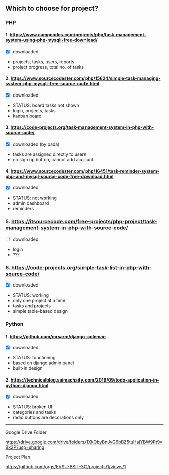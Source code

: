 <!--
## Hi there 👋

**Here are some ideas to get you started:**

🙋‍♀️ A short introduction - what is your organization all about?
🌈 Contribution guidelines - how can the community get involved?
👩‍💻 Useful resources - where can the community find your docs? Is there anything else the community should know?
🍿 Fun facts - what does your team eat for breakfast?
🧙 Remember, you can do mighty things with the power of [Markdown](https://docs.github.com/github/writing-on-github/getting-started-with-writing-and-formatting-on-github/basic-writing-and-formatting-syntax)
-->

## Which to choose for project?

### PHP

#### 1. https://www.campcodes.com/projects/php/task-management-system-using-php-mysqli-free-download/
  - [x] downloaded
  * projects, tasks, users, reports
  * project progress, total no. of tasks

#### 2. https://www.sourcecodester.com/php/15624/simple-task-managing-system-php-mysqli-free-source-code.html
  - [x] downloaded
  * STATUS: board tasks not shown
  * login, projects, tasks
  * kanban board

#### 3. https://code-projects.org/task-management-system-in-php-with-source-code/
  - [x] downloaded (by pada)
  * tasks are assigned directly to users
  * no sign up button, cannot add account

#### 4. https://www.sourcecodester.com/php/16451/task-reminder-system-php-and-mysql-source-code-free-download.html
  - [x] downloaded
  * STATUS: not working
  * admin dashboard
  * reminders

### 5. https://itsourcecode.com/free-projects/php-project/task-management-system-in-php-with-source-code/
  - [ ] downloaded
  * login
  * ???

### 6. https://code-projects.org/simple-task-list-in-php-with-source-code/
  - [x] downloaded
  * STATUS: working
  * only one project at a time
  * tasks and projects
  * simple table-based design

### Python

#### 1. https://github.com/mrsarm/django-coleman
  - [x] downloaded
  * STATUS: functioning
  * based on django admin panel
  * built-in design

#### 2. https://technicalblog.saimachaity.com/2019/09/todo-application-in-python-django.html
  - [x] downloaded
  * STATUS: broken UI
  * categories and tasks
  * radio buttons are decorations only


----

Google Drive Folder

https://drive.google.com/drive/folders/1XkQbyBnJvG6bBZ5tuHajYBW9Pt9vBk2P?usp=sharing

Project Plan

https://github.com/orgs/EVSU-BSIT-3C/projects/1/views/1
